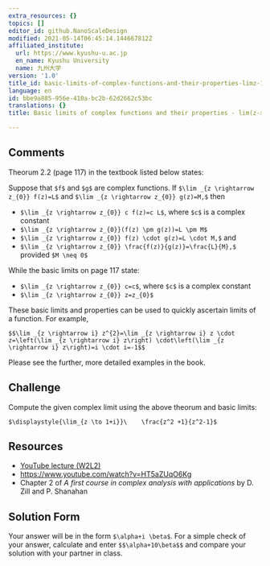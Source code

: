 ```yaml
---
extra_resources: {}
topics: []
editor_id: github.NanoScaleDesign
modified: 2021-05-14T06:45:14.144667812Z
affiliated_institute:
  url: https://www.kyushu-u.ac.jp
  en_name: Kyushu University
  name: 九州大学
version: '1.0'
title_id: basic-limits-of-complex-functions-and-their-properties-limz-1i-of-z21z2-1
language: en
id: bbe9a885-956e-410a-bc2b-62d2662c53bc
translations: {}
title: Basic limits of complex functions and their properties - lim(z->1+i) of (z^2+1)/(z^2-1)

---
```


## Comments

Theorum 2.2 (page 117) in the textbook listed below states:

Suppose that `$f$` and `$g$` are complex functions. If `$\lim _{z \rightarrow z_{0}} f(z)=L$` and `$\lim _{z \rightarrow z_{0}} g(z)=M,$` then
- `$\lim _{z \rightarrow z_{0}} c f(z)=c L$`, where `$c$` is a complex constant
- `$\lim _{z \rightarrow z_{0}}(f(z) \pm g(z))=L \pm M$`
- `$\lim _{z \rightarrow z_{0}} f(z) \cdot g(z)=L \cdot M,$` and
- `$\lim _{z \rightarrow z_{0}} \frac{f(z)}{g(z)}=\frac{L}{M},$` provided `$M \neq 0$`

While the basic limits on page 117 state:

- `$\lim _{z \rightarrow z_{0}} c=c$`, where `$c$` is a complex constant
- `$\lim _{z \rightarrow z_{0}} z=z_{0}$`

These basic limits and properties can be used to quickly ascertain limits of a function. For example,

`$$\lim _{z \rightarrow i} z^{2}=\lim _{z \rightarrow i} z \cdot z=\left(\lim _{z \rightarrow i} z\right) \cdot\left(\lim _{z \rightarrow i} z\right)=i \cdot i=-1$$`

Please see the further, more detailed examples in the book.


## Challenge
Compute the given complex limit using the above theorum and basic limits:

`$\displaystyle{\lim_{z \to 1+i}}\    \frac{z^2 +1}{z^2-1}$`



## Resources
- [YouTube lecture (W2L2)](https://www.youtube.com/watch?v=pNwYdyIfTt4&list=PLi7yHjesblV0sSfZzWdSUXGO683n_nJdQ&index=7)
- https://www.youtube.com/watch?v=HT5aZUqO6Kg
- Chapter 2 of *A first course in complex analysis with applications* by D. Zill and P. Shanahan


## Solution Form
Your answer will be in the form `$\alpha+i \beta$`.
For a simple check of your answer, calculate and enter `$$\alpha+10\beta$$`
and compare your solution with your partner in class.
